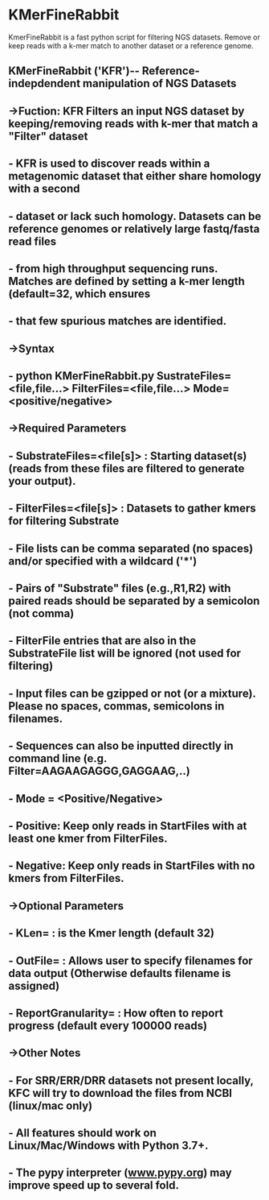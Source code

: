 # KMerFineRabbit
KmerFineRabbit is a fast python script for filtering NGS datasets.  Remove or keep reads with a k-mer match to another dataset or a reference genome.

## ######################
## KMerFineRabbit ('KFR')-- Reference-indepdendent manipulation of NGS Datasets
##
## ->Fuction: KFR Filters an input NGS dataset by keeping/removing reads with k-mer that match a "Filter" dataset
##  - KFR is used to discover reads within a metagenomic dataset that either share homology with a second
##  - dataset or lack such homology.  Datasets can be reference genomes or relatively large fastq/fasta read files
##  - from high throughput sequencing runs.  Matches are defined by setting a k-mer length (default=32, which ensures
##  - that few spurious matches are identified.
##
## ->Syntax
##  - python KMerFineRabbit<ver>.py SustrateFiles=<file,file...> FilterFiles=<file,file...> Mode=<positive/negative>
##
## ->Required Parameters
##  - SubstrateFiles=<file[s]> : Starting dataset(s) (reads from these files are filtered to generate your output). 
##  - FilterFiles=<file[s]> : Datasets to gather kmers for filtering Substrate
##  -   File lists can be comma separated (no spaces) and/or specified with a wildcard ('*')
##  -   Pairs of "Substrate" files (e.g.,R1,R2) with paired reads should be separated by a semicolon (not comma)
##  -   FilterFile entries that are also in the SubstrateFile list will be ignored (not used for filtering)
##  -   Input files can be gzipped or not (or a mixture). Please no spaces, commas, semicolons in filenames.
##  -   Sequences can also be inputted directly in command line (e.g. Filter=AAGAAGAGGG,GAGGAAG,..)
##  - Mode = <Positive/Negative>
##  -   Positive: Keep only reads in StartFiles with at least one kmer from FilterFiles.
##  -   Negative: Keep only reads in StartFiles with no kmers from FilterFiles.
##
## ->Optional Parameters
##  - KLen=<int> : is the Kmer length (default 32)
##  - OutFile=<file> : Allows user to specify filenames for data output (Otherwise defaults filename is assigned) 
##  - ReportGranularity=<int> : How often to report progress (default every 100000 reads)
##
## ->Other Notes
##  - For SRR/ERR/DRR datasets not present locally, KFC will try to download the files from NCBI (linux/mac only)
##  - All features should work on Linux/Mac/Windows with Python 3.7+.
##  - The pypy interpreter (www.pypy.org) may improve speed up to several fold.
## ###############


